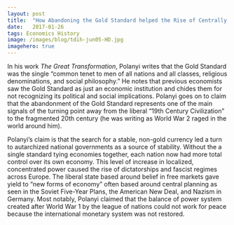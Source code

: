 ```yaml
---
layout:	post
title:	"How Abandoning the Gold Standard helped the Rise of Centrally Planned Economies"
date:	2017-01-26
tags: Economics History
image: /images/blog/tdih-jun05-HD.jpg
imagehero: true
---
```


In his work *The Great Transformation*, Polanyi writes that the Gold Standard was the single “common tenet to men of all nations and all classes, religious denominations, and social philosophy.” He notes that previous economists saw the Gold Standard as just an economic institution and chides them for not recognizing its political and social implications. Polanyi goes on to claim that the abandonment of the Gold Standard represents one of the main signals of the turning point away from the liberal “19th Century Civilization” to the fragmented 20th century (he was writing as World War 2 raged in the world around him).

Polanyi’s claim is that the search for a stable, non-gold currency led a turn to autarchized national governments as a source of stability. Without the a single standard tying economies together, each nation now had more total control over its own economy. This level of increase in localized, concentrated power caused the rise of dictatorships and fascist regimes across Europe. The liberal state based around belief in free markets gave yield to “new forms of economy” often based around central planning as seen in the Soviet Five-Year Plans, the American New Deal, and Nazism in Germany. Most notably, Polanyi claimed that the balance of power system created after World War 1 by the league of nations could not work for peace because the international monetary system was not restored.

  